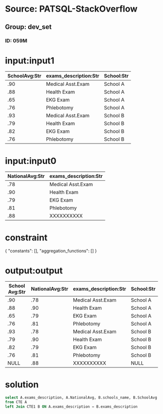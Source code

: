 # Source: PATSQL-StackOverflow
## Group: dev_set
### ID: 059M

# input:input1

| SchoolAvg:Str | exams_description:Str | School:Str |
|---|---|---|
| .90 | Medical Asst.Exam | School A |
| .88 | Health Exam | School A |
| .65 | EKG Exam | School A |
| .76 | Phlebotomy | School A |
| .93 | Medical Asst.Exam | School B |
| .79 | Health Exam | School B |
| .82 | EKG Exam | School B |
| .76 | Phlebotomy | School B |

# input:input0

| NationalAvg:Str | exams_description:Str |
|---|---|
| .78 | Medical Asst.Exam |
| .90 | Health Exam |
| .79 | EKG Exam |
| .81 | Phlebotomy |
| .88 | XXXXXXXXXX |

# constraint

{
  "constants": [],
  "aggregation_functions": []
}

# output:output

| School Avg:Str | NationalAvg:Str | exams_description:Str | School:Str |
|---|---|---|---|
| .90 | .78 | Medical Asst.Exam | School A |
| .88 | .90 | Health Exam | School A |
| .65 | .79 | EKG Exam | School A |
| .76 | .81 | Phlebotomy | School A |
| .93 | .78 | Medical Asst.Exam | School B |
| .79 | .90 | Health Exam | School B |
| .82 | .79 | EKG Exam | School B |
| .76 | .81 | Phlebotomy | School B |
| NULL | .88 | XXXXXXXXXX | NULL |

# solution

```sql
select A.exams_description, A.NationalAvg, B.schools_name, B.SchoolAvg
from CTE A
left Join CTE1 B ON A.exams_description = B.exams_description
```
